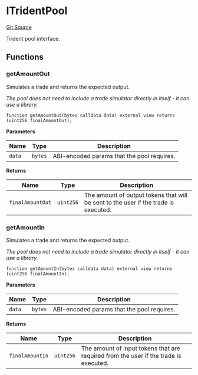 # ITridentPool
[Git Source](https://github.com/KlimaDAO/klimadao-solidity/blob/704b462e69030cb9a43680057bee91d745d579ba/src/infinity/interfaces/ITrident.sol)

Trident pool interface.


## Functions
### getAmountOut

Simulates a trade and returns the expected output.

*The pool does not need to include a trade simulator directly in itself - it can use a library.*


```solidity
function getAmountOut(bytes calldata data) external view returns (uint256 finalAmountOut);
```
**Parameters**

|Name|Type|Description|
|----|----|-----------|
|`data`|`bytes`|ABI-encoded params that the pool requires.|

**Returns**

|Name|Type|Description|
|----|----|-----------|
|`finalAmountOut`|`uint256`|The amount of output tokens that will be sent to the user if the trade is executed.|


### getAmountIn

Simulates a trade and returns the expected output.

*The pool does not need to include a trade simulator directly in itself - it can use a library.*


```solidity
function getAmountIn(bytes calldata data) external view returns (uint256 finalAmountIn);
```
**Parameters**

|Name|Type|Description|
|----|----|-----------|
|`data`|`bytes`|ABI-encoded params that the pool requires.|

**Returns**

|Name|Type|Description|
|----|----|-----------|
|`finalAmountIn`|`uint256`|The amount of input tokens that are required from the user if the trade is executed.|


